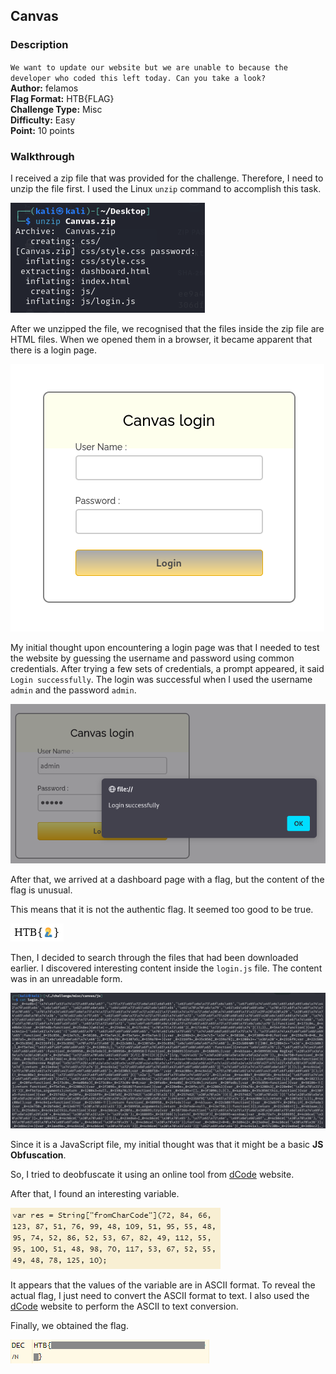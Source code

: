 ## Canvas
### Description
`We want to update our website but we are unable to because the developer who coded this left today. Can you take a look?`   
**Author:** felamos  
**Flag Format:** HTB{FLAG}   
**Challenge Type:** Misc  
**Difficulty:** Easy  
**Point:** 10 points  

### Walkthrough
I received a zip file that was provided for the challenge. Therefore, I need to unzip the file first. I used the Linux `unzip` command to accomplish this task.

![Unzip file](images/unzip.png)

After we unzipped the file, we recognised that the files inside the zip file are HTML files. When we opened them in a browser, it became apparent that there is a login page.

![Login page](images/login.png)

My initial thought upon encountering a login page was that I needed to test the website by guessing the username and password using common credentials. After trying a few sets of credentials, a prompt appeared, it said `Login successfully`. The login was successful when I used the username `admin` and the password `admin`.

![Login success](images/login-success.png)

After that, we arrived at a dashboard page with a flag, but the content of the flag is unusual. 

This means that it is not the authentic flag. It seemed too good to be true.

![Fake flag](images/fake-flag.png)

Then, I decided to search through the files that had been downloaded earlier. I discovered interesting content inside the `login.js` file. The content was in an unreadable form.

![Javascript file](images/js-file.png)

Since it is a JavaScript file, my initial thought was that it might be a basic **JS Obfuscation**.

So, I tried to deobfuscate it using an online tool from [dCode](https://www.dcode.fr/javascript-unobfuscator) website.

After that, I found an interesting variable.

![res](images/res.png)

It appears that the values of the variable are in ASCII format. To reveal the actual flag, I just need to convert the ASCII format to text. I also used the [dCode](https://www.dcode.fr/ascii-code) website to perform the ASCII to text conversion.

Finally, we obtained the flag.

![flag](images/flag.png)




